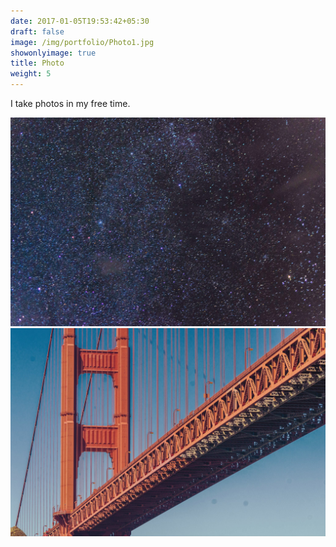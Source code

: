```yaml
---
date: 2017-01-05T19:53:42+05:30
draft: false
image: /img/portfolio/Photo1.jpg
showonlyimage: true
title: Photo
weight: 5
---
```


I take photos in my free time.

<!--more-->

![](/img/portfolio/Photo1.jpg)
![](/img/portfolio/Photo2.jpg)
